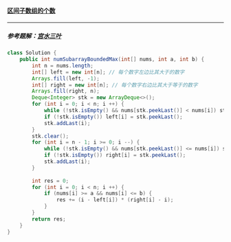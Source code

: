 #### <a href="https://leetcode.cn/problems/number-of-subarrays-with-bounded-maximum/">区间子数组的个数</a>

----------------

##### 参考题解：[宫水三叶](https://leetcode.cn/problems/number-of-subarrays-with-bounded-maximum/solution/by-ac_oier-gmpt/)

```java
class Solution {
    public int numSubarrayBoundedMax(int[] nums, int a, int b) {
        int n = nums.length;
        int[] left = new int[n]; // 每个数字左边比其大于的数字
        Arrays.fill(left, -1);
        int[] right = new int[n]; // 每个数字右边比其大于等于的数字
        Arrays.fill(right, n);
        Deque<Integer> stk = new ArrayDeque<>();
        for (int i = 0; i < n; i ++) {
            while (!stk.isEmpty() && nums[stk.peekLast()] < nums[i]) stk.pollLast();
            if (!stk.isEmpty()) left[i] = stk.peekLast();
            stk.addLast(i);
        }
        stk.clear();
        for (int i = n - 1; i >= 0; i --) {
            while (!stk.isEmpty() && nums[stk.peekLast()] <= nums[i]) stk.pollLast();
            if (!stk.isEmpty()) right[i] = stk.peekLast();
            stk.addLast(i);
        }
        
        int res = 0;
        for (int i = 0; i < n; i ++) {
            if (nums[i] >= a && nums[i] <= b) {
                res += (i - left[i]) * (right[i] - i);
            }
        }
        return res;
    }
}
```

